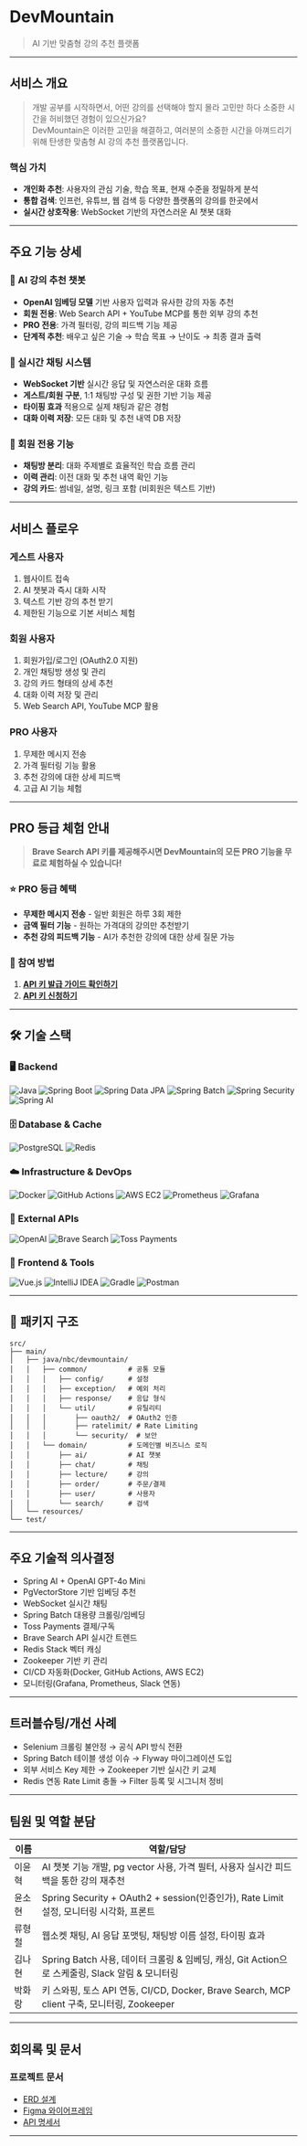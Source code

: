 # DevMountain

> AI 기반 맞춤형 강의 추천 플랫폼

---

## 서비스 개요

> 개발 공부를 시작하면서, 어떤 강의를 선택해야 할지 몰라 고민만 하다 소중한 시간을 허비했던 경험이 있으신가요?  
> DevMountain은 이러한 고민을 해결하고, 여러분의 소중한 시간을 아껴드리기 위해 탄생한 맞춤형 AI 강의 추천 플랫폼입니다.

### 핵심 가치
- **개인화 추천**: 사용자의 관심 기술, 학습 목표, 현재 수준을 정밀하게 분석
- **통합 검색**: 인프런, 유튜브, 웹 검색 등 다양한 플랫폼의 강의를 한곳에서
- **실시간 상호작용**: WebSocket 기반의 자연스러운 AI 챗봇 대화

---

## 주요 기능 상세

### 🤖 AI 강의 추천 챗봇
- **OpenAI 임베딩 모델** 기반 사용자 입력과 유사한 강의 자동 추천
- **회원 전용**: Web Search API + YouTube MCP를 통한 외부 강의 추천
- **PRO 전용**: 가격 필터링, 강의 피드백 기능 제공
- **단계적 추천**: 배우고 싶은 기술 → 학습 목표 →  난이도 → 최종 결과 출력

### 💬 실시간 채팅 시스템
- **WebSocket 기반** 실시간 응답 및 자연스러운 대화 흐름
- **게스트/회원 구분**, 1:1 채팅방 구성 및 권한 기반 기능 제공
- **타이핑 효과** 적용으로 실제 채팅과 같은 경험
- **대화 이력 저장**: 모든 대화 및 추천 내역 DB 저장

### 🎯 회원 전용 기능
- **채팅방 분리**: 대화 주제별로 효율적인 학습 흐름 관리
- **이력 관리**: 이전 대화 및 추천 내역 확인 기능
- **강의 카드**: 썸네일, 설명, 링크 포함 (비회원은 텍스트 기반)

---

## 서비스 플로우

### 게스트 사용자
1. 웹사이트 접속
2. AI 챗봇과 즉시 대화 시작
3. 텍스트 기반 강의 추천 받기
4. 제한된 기능으로 기본 서비스 체험

### 회원 사용자
1. 회원가입/로그인 (OAuth2.0 지원)
2. 개인 채팅방 생성 및 관리
3. 강의 카드 형태의 상세 추천
4. 대화 이력 저장 및 관리
5. Web Search API, YouTube MCP 활용

### PRO 사용자
1. 무제한 메시지 전송
2. 가격 필터링 기능 활용
3. 추천 강의에 대한 상세 피드백
4. 고급 AI 기능 체험

---

## PRO 등급 체험 안내

> **Brave Search API 키를 제공해주시면 DevMountain의 모든 PRO 기능을 무료로 체험하실 수 있습니다!**

### ⭐ PRO 등급 혜택
- **무제한 메시지 전송** - 일반 회원은 하루 3회 제한
- **금액 필터 기능** - 원하는 가격대의 강의만 추천받기
- **추천 강의 피드백 기능** - AI가 추천한 강의에 대한 상세 질문 가능

### 🎁 참여 방법
1. **[API 키 발급 가이드 확인하기](https://velog.io/@hyang_do/Devmountain%EC%9D%84-%EC%9C%84%ED%95%9C-Brave-%ED%82%A4-%EB%B0%9C%EA%B8%89-%EB%B0%A9%EB%B2%95-%EC%95%88%EB%82%B4)**
2. **[API 키 신청하기](https://docs.google.com/forms/d/e/1FAIpQLSeRo1JLXXB3wqar0u-8R1BjLKl-VeobjbWAWmkXDEHyMnT1bw/viewform)**

---

## 🛠️ 기술 스택

### 🖥️ Backend
![Java](https://img.shields.io/badge/Java-17-007396?logo=java&logoColor=white)
![Spring Boot](https://img.shields.io/badge/Spring%20Boot-3.x-6DB33F?logo=spring-boot)
![Spring Data JPA](https://img.shields.io/badge/Spring%20Data%20JPA-3.x-6DB33F?logo=spring)
![Spring Batch](https://img.shields.io/badge/Spring%20Batch-4.x-6DB33F?logo=spring)
![Spring Security](https://img.shields.io/badge/Spring%20Security-5.x-6DB33F?logo=spring-security)
![Spring AI](https://img.shields.io/badge/Spring%20AI-Library-6DB33F?logo=spring)

### 🗄️ Database & Cache
![PostgreSQL](https://img.shields.io/badge/PostgreSQL-14+-336791?logo=postgresql&logoColor=white)
![Redis](https://img.shields.io/badge/Redis-7.2-DC382D?logo=redis&logoColor=white)

### ☁️ Infrastructure & DevOps
![Docker](https://img.shields.io/badge/Docker-2496ED?logo=docker&logoColor=white)
![GitHub Actions](https://img.shields.io/badge/GitHub%20Actions-2088FF?logo=github-actions&logoColor=white)
![AWS EC2](https://img.shields.io/badge/AWS-EC2-FF9900?logo=amazon-aws&logoColor=white)
![Prometheus](https://img.shields.io/badge/Prometheus-E6522C?logo=prometheus&logoColor=white)
![Grafana](https://img.shields.io/badge/Grafana-F46800?logo=grafana&logoColor=white)

### 🔌 External APIs
![OpenAI](https://img.shields.io/badge/OpenAI-412991?logo=openai&logoColor=white)
![Brave Search](https://img.shields.io/badge/Brave%20Search-FF2000?logo=brave&logoColor=white)
![Toss Payments](https://img.shields.io/badge/Toss%20Payments-0064FF?logo=toss&logoColor=white)

### 🎨 Frontend & Tools
![Vue.js](https://img.shields.io/badge/Vue.js-4FC08D?logo=vue.js&logoColor=white)
![IntelliJ IDEA](https://img.shields.io/badge/IntelliJ%20IDEA-000000?logo=intellijidea&logoColor=white)
![Gradle](https://img.shields.io/badge/Gradle-02303A?logo=gradle&logoColor=white)
![Postman](https://img.shields.io/badge/Postman-FF6C37?logo=postman&logoColor=white)

---

## 📁 패키지 구조

```
src/
├── main/
│   ├── java/nbc/devmountain/
│   │   ├── common/          # 공통 모듈
│   │   │   ├── config/      # 설정
│   │   │   ├── exception/   # 예외 처리
│   │   │   ├── response/    # 응답 형식
│   │   │   └── util/        # 유틸리티
│   │   │       ├── oauth2/  # OAuth2 인증
│   │   │       ├── ratelimit/ # Rate Limiting
│   │   │       └── security/  # 보안
│   │   └── domain/          # 도메인별 비즈니스 로직
│   │       ├── ai/          # AI 챗봇
│   │       ├── chat/        # 채팅
│   │       ├── lecture/     # 강의
│   │       ├── order/       # 주문/결제
│   │       ├── user/        # 사용자
│   │       └── search/      # 검색
│   └── resources/
└── test/
```

---

## 주요 기술적 의사결정

- Spring AI + OpenAI GPT-4o Mini
- PgVectorStore 기반 임베딩 추천
- WebSocket 실시간 채팅
- Spring Batch 대용량 크롤링/임베딩
- Toss Payments 결제/구독
- Brave Search API 실시간 트렌드
- Redis Stack 벡터 캐싱
- Zookeeper 기반 키 관리
- CI/CD 자동화(Docker, GitHub Actions, AWS EC2)
- 모니터링(Grafana, Prometheus, Slack 연동)

---

## 트러블슈팅/개선 사례

- Selenium 크롤링 불안정 → 공식 API 방식 전환
- Spring Batch 테이블 생성 이슈 → Flyway 마이그레이션 도입
- 외부 서비스 Key 제한 → Zookeeper 기반 실시간 키 교체
- Redis 연동 Rate Limit 충돌 → Filter 등록 및 시그니처 정비

---

## 팀원 및 역할 분담

| 이름     | 역할/담당 |
|----------|-----------------------------|
| 이윤혁   | AI 챗봇 기능 개발, pg vector 사용, 가격 필터, 사용자 실시간 피드백을 통한 강의 재추천 |
| 윤소현   | Spring Security + OAuth2 + session(인증인가), Rate Limit 설정, 모니터링 시각화, 프론트 |
| 류형철   | 웹소켓 채팅, AI 응답 포맷팅, 채팅방 이름 설정, 타이핑 효과 |
| 김나현   | Spring Batch 사용, 데이터 크롤링 & 임베딩, 캐싱, Git Action으로 스케줄링, Slack 알림 & 모니터링  |
| 박화랑   | 키 스와핑, 토스 API 연동, CI/CD, Docker, Brave Search, MCP client 구축, 모니터링, Zookeeper |

---

## 회의록 및 문서

### 프로젝트 문서
- [ERD 설계](https://www.erdcloud.com/d/xvcpvfeg59EAM6Xri)
- [Figma 와이어프레임](https://www.figma.com/design/WtFELy49m1xkLrWcycSOSb/Devmountain?node-id=13-247&p=f&m=draw)
- [API 명세서](https://www.notion.so/teamsparta/2262dc3ef5148157b485e2e53a71895e?v=2262dc3ef51481fdb91c000c54e694f8)

---
